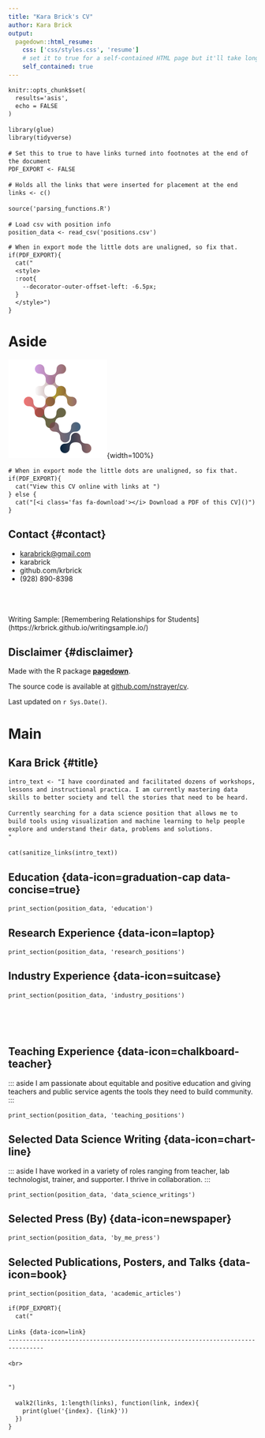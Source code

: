 ```yaml
---
title: "Kara Brick's CV"
author: Kara Brick
output:
  pagedown::html_resume:
    css: ['css/styles.css', 'resume']
    # set it to true for a self-contained HTML page but it'll take longer to render
    self_contained: true
---
```


```{r, include=FALSE}
knitr::opts_chunk$set(
  results='asis', 
  echo = FALSE
)

library(glue)
library(tidyverse)

# Set this to true to have links turned into footnotes at the end of the document
PDF_EXPORT <- FALSE

# Holds all the links that were inserted for placement at the end
links <- c()

source('parsing_functions.R')

# Load csv with position info
position_data <- read_csv('positions.csv')
```


```{r}
# When in export mode the little dots are unaligned, so fix that. 
if(PDF_EXPORT){
  cat("
  <style>
  :root{
    --decorator-outer-offset-left: -6.5px;
  }
  </style>")
}
```


Aside
================================================================================


![logo](karalogo.png){width=100%}

```{r}
# When in export mode the little dots are unaligned, so fix that. 
if(PDF_EXPORT){
  cat("View this CV online with links at ")
} else {
  cat("[<i class='fas fa-download'></i> Download a PDF of this CV]()")
}
```

Contact {#contact}
--------------------------------------------------------------------------------


- <i class="fa fa-envelope"></i> karabrick@gmail.com
- <i class="fa fa-twitter"></i> karabrick
- <i class="fa fa-github"></i> github.com/krbrick
- <i class="fa fa-phone"></i> (928) 890-8398     
<br>
<br>
<br>
Writing Sample:    
[Remembering Relationships for Students](https://krbrick.github.io/writingsample.io/)



Disclaimer {#disclaimer}
--------------------------------------------------------------------------------

Made with the R package [**pagedown**](https://github.com/rstudio/pagedown). 

The source code is available at [github.com/nstrayer/cv](https://github.com/nstrayer/cv).

Last updated on `r Sys.Date()`.




Main
================================================================================

Kara Brick {#title}
--------------------------------------------------------------------------------


```{r}
intro_text <- "I have coordinated and facilitated dozens of workshops, lessons and instructional practica. I am currently mastering data skills to better society and tell the stories that need to be heard.

Currently searching for a data science position that allows me to build tools using visualization and machine learning to help people explore and understand their data, problems and solutions. 
"

cat(sanitize_links(intro_text))
```



Education {data-icon=graduation-cap data-concise=true}
--------------------------------------------------------------------------------

```{r}
print_section(position_data, 'education')
```



Research Experience {data-icon=laptop}
--------------------------------------------------------------------------------

```{r}
print_section(position_data, 'research_positions')
```



Industry Experience {data-icon=suitcase}
--------------------------------------------------------------------------------


```{r}
print_section(position_data, 'industry_positions')
```

<br>
<br>
<br>

Teaching Experience {data-icon=chalkboard-teacher}
--------------------------------------------------------------------------------

::: aside
I am passionate about equitable and positive education and giving teachers and public service agents the tools they need to build community.
:::

```{r}
print_section(position_data, 'teaching_positions')
```


Selected Data Science Writing {data-icon=chart-line}
--------------------------------------------------------------------------------


::: aside
I have worked in a variety of roles ranging from teacher, lab technologist, trainer, and supporter. I thrive in collaboration.
:::

```{r}
print_section(position_data, 'data_science_writings')
```





Selected Press (By)  {data-icon=newspaper}
--------------------------------------------------------------------------------

```{r}
print_section(position_data, 'by_me_press')
```




Selected Publications, Posters, and Talks {data-icon=book}
--------------------------------------------------------------------------------

```{r}
print_section(position_data, 'academic_articles')
```



```{r}
if(PDF_EXPORT){
  cat("
  
Links {data-icon=link}
--------------------------------------------------------------------------------

<br>


")
  
  walk2(links, 1:length(links), function(link, index){
    print(glue('{index}. {link}'))
  })
}
```


